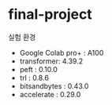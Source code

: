 # final-project

실험 환경
- Google Colab pro+ : A100
- transformer: 4.39.2
- peft : 0.10.0
- trl : 0.8.6
- bitsandbytes : 0.43.0
- accelerate : 0.29.0
